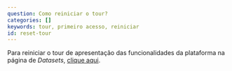 ```yaml
---
question: Como reiniciar o tour?
categories: []
keywords: tour, primeiro acesso, reiniciar
id: reset-tour
---
```


Para reiniciar o tour de apresentação das funcionalidades da plataforma na página de *Datasets*, [clique aqui](#action-reset-tour).
